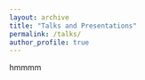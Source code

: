 ```yaml
---
layout: archive
title: "Talks and Presentations"
permalink: /talks/
author_profile: true
---
```


hmmmm
